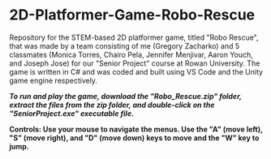 # 2D-Platformer-Game-Robo-Rescue

Repository for the STEM-based 2D platformer game, titled "Robo Rescue", that was made by a team consisting of me (Gregory Zacharko) and 5 classmates (Monica Torres, Chairo Pela, Jennifer Menjivar, Aaron Youch, and Joseph Jose) for our "Senior Project" course at Rowan University. The game is written in C# and was coded and built using VS Code and the Unity game engine respectively.

***To run and play the game, download the "Robo_Rescue.zip" folder, extract the files from the zip folder, and double-click on the "SeniorProject.exe" executable file.***

**Controls: Use your mouse to navigate the menus. Use the "A" (move left), "S" (move right), and "D" (move down) keys to move and the "W" key to jump.**
